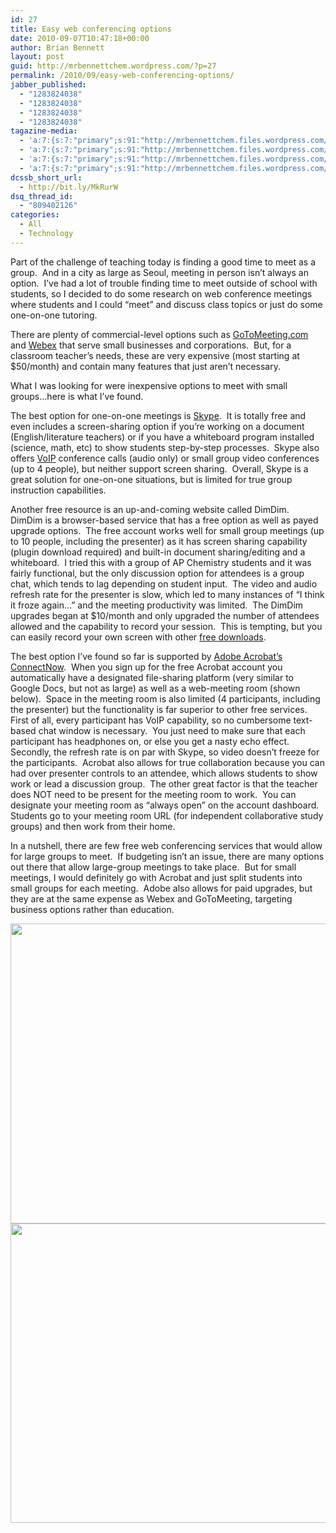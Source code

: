 ```yaml
---
id: 27
title: Easy web conferencing options
date: 2010-09-07T10:47:18+00:00
author: Brian Bennett
layout: post
guid: http://mrbennettchem.wordpress.com/?p=27
permalink: /2010/09/easy-web-conferencing-options/
jabber_published:
  - "1283824038"
  - "1283824038"
  - "1283824038"
  - "1283824038"
tagazine-media:
  - 'a:7:{s:7:"primary";s:91:"http://mrbennettchem.files.wordpress.com/2010/09/screen-shot-2010-09-07-at-10-13-59-am1.png";s:6:"images";a:2:{s:91:"http://mrbennettchem.files.wordpress.com/2010/09/screen-shot-2010-09-07-at-10-13-59-am1.png";a:6:{s:8:"file_url";s:91:"http://mrbennettchem.files.wordpress.com/2010/09/screen-shot-2010-09-07-at-10-13-59-am1.png";s:5:"width";s:4:"1250";s:6:"height";s:3:"587";s:4:"type";s:5:"image";s:4:"area";s:6:"733750";s:9:"file_path";s:0:"";}s:91:"http://mrbennettchem.files.wordpress.com/2010/09/screen-shot-2010-09-07-at-10-14-13-am1.png";a:6:{s:8:"file_url";s:91:"http://mrbennettchem.files.wordpress.com/2010/09/screen-shot-2010-09-07-at-10-14-13-am1.png";s:5:"width";s:4:"1250";s:6:"height";s:3:"585";s:4:"type";s:5:"image";s:4:"area";s:6:"731250";s:9:"file_path";s:0:"";}}s:6:"videos";a:0:{}s:11:"image_count";s:1:"2";s:6:"author";s:8:"16240831";s:7:"blog_id";s:8:"15671678";s:9:"mod_stamp";s:19:"2010-09-07 01:53:15";}'
  - 'a:7:{s:7:"primary";s:91:"http://mrbennettchem.files.wordpress.com/2010/09/screen-shot-2010-09-07-at-10-13-59-am1.png";s:6:"images";a:2:{s:91:"http://mrbennettchem.files.wordpress.com/2010/09/screen-shot-2010-09-07-at-10-13-59-am1.png";a:6:{s:8:"file_url";s:91:"http://mrbennettchem.files.wordpress.com/2010/09/screen-shot-2010-09-07-at-10-13-59-am1.png";s:5:"width";s:4:"1250";s:6:"height";s:3:"587";s:4:"type";s:5:"image";s:4:"area";s:6:"733750";s:9:"file_path";s:0:"";}s:91:"http://mrbennettchem.files.wordpress.com/2010/09/screen-shot-2010-09-07-at-10-14-13-am1.png";a:6:{s:8:"file_url";s:91:"http://mrbennettchem.files.wordpress.com/2010/09/screen-shot-2010-09-07-at-10-14-13-am1.png";s:5:"width";s:4:"1250";s:6:"height";s:3:"585";s:4:"type";s:5:"image";s:4:"area";s:6:"731250";s:9:"file_path";s:0:"";}}s:6:"videos";a:0:{}s:11:"image_count";s:1:"2";s:6:"author";s:8:"16240831";s:7:"blog_id";s:8:"15671678";s:9:"mod_stamp";s:19:"2010-09-07 01:53:15";}'
  - 'a:7:{s:7:"primary";s:91:"http://mrbennettchem.files.wordpress.com/2010/09/screen-shot-2010-09-07-at-10-13-59-am1.png";s:6:"images";a:2:{s:91:"http://mrbennettchem.files.wordpress.com/2010/09/screen-shot-2010-09-07-at-10-13-59-am1.png";a:6:{s:8:"file_url";s:91:"http://mrbennettchem.files.wordpress.com/2010/09/screen-shot-2010-09-07-at-10-13-59-am1.png";s:5:"width";s:4:"1250";s:6:"height";s:3:"587";s:4:"type";s:5:"image";s:4:"area";s:6:"733750";s:9:"file_path";s:0:"";}s:91:"http://mrbennettchem.files.wordpress.com/2010/09/screen-shot-2010-09-07-at-10-14-13-am1.png";a:6:{s:8:"file_url";s:91:"http://mrbennettchem.files.wordpress.com/2010/09/screen-shot-2010-09-07-at-10-14-13-am1.png";s:5:"width";s:4:"1250";s:6:"height";s:3:"585";s:4:"type";s:5:"image";s:4:"area";s:6:"731250";s:9:"file_path";s:0:"";}}s:6:"videos";a:0:{}s:11:"image_count";s:1:"2";s:6:"author";s:8:"16240831";s:7:"blog_id";s:8:"15671678";s:9:"mod_stamp";s:19:"2010-09-07 01:53:15";}'
  - 'a:7:{s:7:"primary";s:91:"http://mrbennettchem.files.wordpress.com/2010/09/screen-shot-2010-09-07-at-10-13-59-am1.png";s:6:"images";a:2:{s:91:"http://mrbennettchem.files.wordpress.com/2010/09/screen-shot-2010-09-07-at-10-13-59-am1.png";a:6:{s:8:"file_url";s:91:"http://mrbennettchem.files.wordpress.com/2010/09/screen-shot-2010-09-07-at-10-13-59-am1.png";s:5:"width";s:4:"1250";s:6:"height";s:3:"587";s:4:"type";s:5:"image";s:4:"area";s:6:"733750";s:9:"file_path";s:0:"";}s:91:"http://mrbennettchem.files.wordpress.com/2010/09/screen-shot-2010-09-07-at-10-14-13-am1.png";a:6:{s:8:"file_url";s:91:"http://mrbennettchem.files.wordpress.com/2010/09/screen-shot-2010-09-07-at-10-14-13-am1.png";s:5:"width";s:4:"1250";s:6:"height";s:3:"585";s:4:"type";s:5:"image";s:4:"area";s:6:"731250";s:9:"file_path";s:0:"";}}s:6:"videos";a:0:{}s:11:"image_count";s:1:"2";s:6:"author";s:8:"16240831";s:7:"blog_id";s:8:"15671678";s:9:"mod_stamp";s:19:"2010-09-07 01:53:15";}'
dcssb_short_url:
  - http://bit.ly/MkRurW
dsq_thread_id:
  - "809402126"
categories:
  - All
  - Technology
---
```

Part of the challenge of teaching today is finding a good time to meet as a group.  And in a city as large as Seoul, meeting in person isn&#8217;t always an option.  I&#8217;ve had a lot of trouble finding time to meet outside of school with students, so I decided to do some research on web conference meetings where students and I could &#8220;meet&#8221; and discuss class topics or just do some one-on-one tutoring.

There are plenty of commercial-level options such as <a title="GoToMeeting.com" href="http://www.gotomeeting.com/fec/" target="_blank">GoToMeeting.com</a> and [Webex](http://www.webex.com/ "Webex") that serve small businesses and corporations.  But, for a classroom teacher&#8217;s needs, these are very expensive (most starting at $50/month) and contain many features that just aren&#8217;t necessary.

What I was looking for were inexpensive options to meet with small groups&#8230;here is what I&#8217;ve found.

The best option for one-on-one meetings is [Skype](http://www.skype.com "Skype").  It is totally free and even includes a screen-sharing option if you&#8217;re working on a document (English/literature teachers) or if you have a whiteboard program installed (science, math, etc) to show students step-by-step processes.  Skype also offers [VoIP](http://en.wikipedia.org/wiki/Voice_over_Internet_Protocol) conference calls (audio only) or small group video conferences (up to 4 people), but neither support screen sharing.  Overall, Skype is a great solution for one-on-one situations, but is limited for true group instruction capabilities.

Another free resource is an up-and-coming website called DimDim.  DimDim is a browser-based service that has a free option as well as payed upgrade options.  The free account works well for small group meetings (up to 10 people, including the presenter) as it has screen sharing capability (plugin download required) and built-in document sharing/editing and a whiteboard.  I tried this with a group of AP Chemistry students and it was fairly functional, but the only discussion option for attendees is a group chat, which tends to lag depending on student input.  The video and audio refresh rate for the presenter is slow, which led to many instances of &#8220;I think it froze again&#8230;&#8221; and the meeting productivity was limited.  The DimDim upgrades began at $10/month and only upgraded the number of attendees allowed and the capability to record your session.  This is tempting, but you can easily record your own screen with other <a href="http://www.google.co.kr/search?hl=ko&newwindow=1&client=firefox-a&hs=J57&rls=org.mozilla%3Aen-US%3Aofficial&q=free+screen+capture+software&aq=f&aqi=&aql=&oq=&gs_rfai=" target="_blank" class="broken_link" rel="nofollow">free downloads</a>.

The best option I&#8217;ve found so far is supported by <a href="http://www.acrobat.com" target="_blank">Adobe Acrobat&#8217;s ConnectNow</a>.  When you sign up for the free Acrobat account you automatically have a designated file-sharing platform (very similar to Google Docs, but not as large) as well as a web-meeting room (shown below).  Space in the meeting room is also limited (4 participants, including the presenter) but the functionality is far superior to other free services.  First of all, every participant has VoIP capability, so no cumbersome text-based chat window is necessary.  You just need to make sure that each participant has headphones on, or else you get a nasty echo effect.  Secondly, the refresh rate is on par with Skype, so video doesn&#8217;t freeze for the participants.  Acrobat also allows for true collaboration because you can had over presenter controls to an attendee, which allows students to show work or lead a discussion group.  The other great factor is that the teacher does NOT need to be present for the meeting room to work.  You can designate your meeting room as &#8220;always open&#8221; on the account dashboard.  Students go to your meeting room URL (for independent collaborative study groups) and then work from their home.

In a nutshell, there are few free web conferencing services that would allow for large groups to meet.  If budgeting isn&#8217;t an issue, there are many options out there that allow large-group meetings to take place.  But for small meetings, I would definitely go with Acrobat and just split students into small groups for each meeting.  Adobe also allows for paid upgrades, but they are at the same expense as Webex and GoToMeeting, targeting business options rather than education.

[<img class="aligncenter size-large wp-image-38" title="File Sharing in Adobe" src="http://blog.ohheybrian.com/wp-content/uploads/2010/09/screen-shot-2010-09-07-at-10-13-59-am1.png?w=1024" alt="" width="1024" height="480" srcset="https://blog.ohheybrian.com/wp-content/uploads/2010/09/screen-shot-2010-09-07-at-10-13-59-am1.png 1250w, https://blog.ohheybrian.com/wp-content/uploads/2010/09/screen-shot-2010-09-07-at-10-13-59-am1-300x140.png 300w, https://blog.ohheybrian.com/wp-content/uploads/2010/09/screen-shot-2010-09-07-at-10-13-59-am1-1024x480.png 1024w" sizes="(max-width: 1024px) 100vw, 1024px" />](http://blog.ohheybrian.com/wp-content/uploads/2010/09/screen-shot-2010-09-07-at-10-13-59-am1.png)[<img class="aligncenter size-large wp-image-39" title="Adobe Meeting Room" src="http://blog.ohheybrian.com/wp-content/uploads/2010/09/screen-shot-2010-09-07-at-10-14-13-am1.png?w=1024" alt="" width="1024" height="479" srcset="https://blog.ohheybrian.com/wp-content/uploads/2010/09/screen-shot-2010-09-07-at-10-14-13-am1.png 1250w, https://blog.ohheybrian.com/wp-content/uploads/2010/09/screen-shot-2010-09-07-at-10-14-13-am1-300x140.png 300w, https://blog.ohheybrian.com/wp-content/uploads/2010/09/screen-shot-2010-09-07-at-10-14-13-am1-1024x479.png 1024w" sizes="(max-width: 1024px) 100vw, 1024px" />](http://blog.ohheybrian.com/wp-content/uploads/2010/09/screen-shot-2010-09-07-at-10-14-13-am1.png)